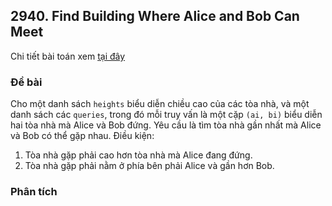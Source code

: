## 2940. Find Building Where Alice and Bob Can Meet

Chi tiết bài toán xem [tại đây](https://leetcode.com/problems/find-building-where-alice-and-bob-can-meet/description)

### Đề bài

Cho một danh sách `heights` biểu diễn chiều cao của các tòa nhà, và một danh sách các `queries`, trong đó mỗi truy vấn là một cặp `(ai, bi)` biểu diễn hai tòa nhà mà Alice và Bob đứng. Yêu cầu là tìm tòa nhà gần nhất mà Alice và Bob có thể gặp nhau. Điều kiện:
1. Tòa nhà gặp phải cao hơn tòa nhà mà Alice đang đứng.
2. Tòa nhà gặp phải nằm ở phía bên phải Alice và gần hơn Bob.

### Phân tích
